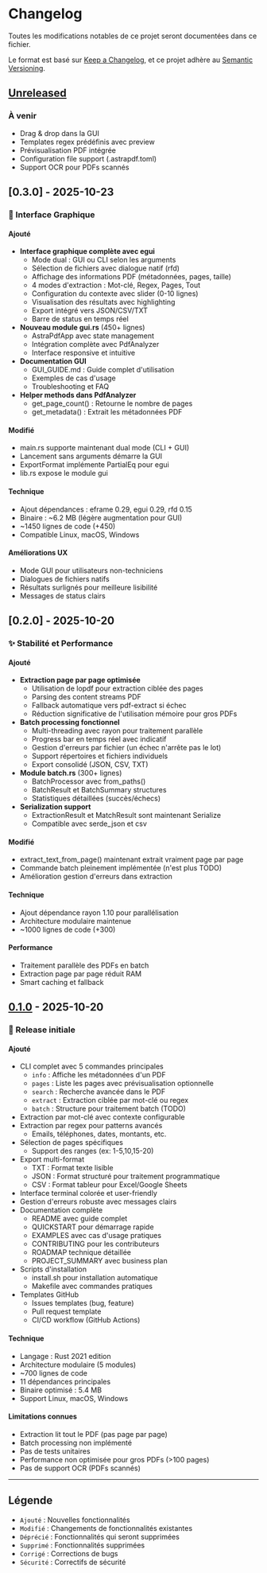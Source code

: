 # Changelog

Toutes les modifications notables de ce projet seront documentées dans ce fichier.

Le format est basé sur [Keep a Changelog](https://keepachangelog.com/fr/1.0.0/),
et ce projet adhère au [Semantic Versioning](https://semver.org/lang/fr/).

## [Unreleased]

### À venir
- Drag & drop dans la GUI
- Templates regex prédéfinis avec preview
- Prévisualisation PDF intégrée
- Configuration file support (.astrapdf.toml)
- Support OCR pour PDFs scannés

## [0.3.0] - 2025-10-23

### 🎨 Interface Graphique

#### Ajouté
- **Interface graphique complète avec egui**
  - Mode dual : GUI ou CLI selon les arguments
  - Sélection de fichiers avec dialogue natif (rfd)
  - Affichage des informations PDF (métadonnées, pages, taille)
  - 4 modes d'extraction : Mot-clé, Regex, Pages, Tout
  - Configuration du contexte avec slider (0-10 lignes)
  - Visualisation des résultats avec highlighting
  - Export intégré vers JSON/CSV/TXT
  - Barre de status en temps réel
- **Nouveau module gui.rs** (450+ lignes)
  - AstraPdfApp avec state management
  - Intégration complète avec PdfAnalyzer
  - Interface responsive et intuitive
- **Documentation GUI**
  - GUI_GUIDE.md : Guide complet d'utilisation
  - Exemples de cas d'usage
  - Troubleshooting et FAQ
- **Helper methods dans PdfAnalyzer**
  - get_page_count() : Retourne le nombre de pages
  - get_metadata() : Extrait les métadonnées PDF

#### Modifié
- main.rs supporte maintenant dual mode (CLI + GUI)
- Lancement sans arguments démarre la GUI
- ExportFormat implémente PartialEq pour egui
- lib.rs expose le module gui

#### Technique
- Ajout dépendances : eframe 0.29, egui 0.29, rfd 0.15
- Binaire : ~6.2 MB (légère augmentation pour GUI)
- ~1450 lignes de code (+450)
- Compatible Linux, macOS, Windows

#### Améliorations UX
- Mode GUI pour utilisateurs non-techniciens
- Dialogues de fichiers natifs
- Résultats surlignés pour meilleure lisibilité
- Messages de status clairs

## [0.2.0] - 2025-10-20

### ✨ Stabilité et Performance

#### Ajouté
- **Extraction page par page optimisée**
  - Utilisation de lopdf pour extraction ciblée des pages
  - Parsing des content streams PDF
  - Fallback automatique vers pdf-extract si échec
  - Réduction significative de l'utilisation mémoire pour gros PDFs
- **Batch processing fonctionnel**
  - Multi-threading avec rayon pour traitement parallèle
  - Progress bar en temps réel avec indicatif
  - Gestion d'erreurs par fichier (un échec n'arrête pas le lot)
  - Support répertoires et fichiers individuels
  - Export consolidé (JSON, CSV, TXT)
- **Module batch.rs** (300+ lignes)
  - BatchProcessor avec from_paths()
  - BatchResult et BatchSummary structures
  - Statistiques détaillées (succès/échecs)
- **Serialization support**
  - ExtractionResult et MatchResult sont maintenant Serialize
  - Compatible avec serde_json et csv

#### Modifié
- extract_text_from_page() maintenant extrait vraiment page par page
- Commande batch pleinement implémentée (n'est plus TODO)
- Amélioration gestion d'erreurs dans extraction

#### Technique
- Ajout dépendance rayon 1.10 pour parallélisation
- Architecture modulaire maintenue
- ~1000 lignes de code (+300)

#### Performance
- Traitement parallèle des PDFs en batch
- Extraction page par page réduit RAM
- Smart caching et fallback

## [0.1.0] - 2025-10-20

### 🎉 Release initiale

#### Ajouté
- CLI complet avec 5 commandes principales
  - `info` : Affiche les métadonnées d'un PDF
  - `pages` : Liste les pages avec prévisualisation optionnelle
  - `search` : Recherche avancée dans le PDF
  - `extract` : Extraction ciblée par mot-clé ou regex
  - `batch` : Structure pour traitement batch (TODO)
- Extraction par mot-clé avec contexte configurable
- Extraction par regex pour patterns avancés
  - Emails, téléphones, dates, montants, etc.
- Sélection de pages spécifiques
  - Support des ranges (ex: 1-5,10,15-20)
- Export multi-format
  - TXT : Format texte lisible
  - JSON : Format structuré pour traitement programmatique
  - CSV : Format tableur pour Excel/Google Sheets
- Interface terminal colorée et user-friendly
- Gestion d'erreurs robuste avec messages clairs
- Documentation complète
  - README avec guide complet
  - QUICKSTART pour démarrage rapide
  - EXAMPLES avec cas d'usage pratiques
  - CONTRIBUTING pour les contributeurs
  - ROADMAP technique détaillée
  - PROJECT_SUMMARY avec business plan
- Scripts d'installation
  - install.sh pour installation automatique
  - Makefile avec commandes pratiques
- Templates GitHub
  - Issues templates (bug, feature)
  - Pull request template
  - CI/CD workflow (GitHub Actions)

#### Technique
- Langage : Rust 2021 edition
- Architecture modulaire (5 modules)
- ~700 lignes de code
- 11 dépendances principales
- Binaire optimisé : 5.4 MB
- Support Linux, macOS, Windows

#### Limitations connues
- Extraction lit tout le PDF (pas page par page)
- Batch processing non implémenté
- Pas de tests unitaires
- Performance non optimisée pour gros PDFs (>100 pages)
- Pas de support OCR (PDFs scannés)

---

## Légende

- `Ajouté` : Nouvelles fonctionnalités
- `Modifié` : Changements de fonctionnalités existantes
- `Déprécié` : Fonctionnalités qui seront supprimées
- `Supprimé` : Fonctionnalités supprimées
- `Corrigé` : Corrections de bugs
- `Sécurité` : Correctifs de sécurité

[Unreleased]: https://github.com/votre-compte/astrapdf/compare/v0.1.0...HEAD
[0.1.0]: https://github.com/votre-compte/astrapdf/releases/tag/v0.1.0
